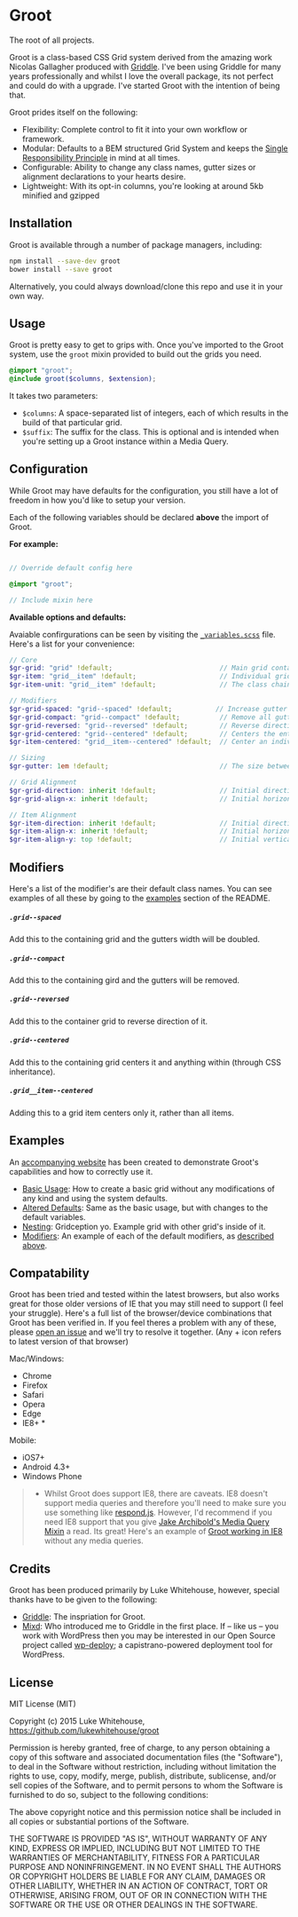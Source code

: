 # Groot
The root of all projects.

Groot is a class-based CSS Grid system derived from the amazing work Nicolas Gallagher produced with [Griddle](https://github.com/necolas/griddle). I've been using Griddle for many years professionally and whilst I love the overall package, its not perfect and could do with a upgrade. I've started Groot with the intention of being that.

Groot prides itself on the following:

- Flexibility: Complete control to fit it into your own workflow or framework.
- Modular: Defaults to a BEM structured Grid System and keeps the [Single Responsibility Principle](https://en.wikipedia.org/wiki/Single_responsibility_principle) in mind at all times.
- Configurable: Ability to change any class names, gutter sizes or alignment declarations to your hearts desire.
- Lightweight: With its opt-in columns, you're looking at around 5kb minified and gzipped

## Installation

Groot is available through a number of package managers, including:

```sh
npm install --save-dev groot
bower install --save groot
```

Alternatively, you could always download/clone this repo and use it in your own way.

## Usage

Groot is pretty easy to get to grips with. Once you've imported to the Groot system, use the `groot` mixin provided to build out the grids you need.

```scss
@import "groot";
@include groot($columns, $extension);
```

It takes two parameters:

- `$columns`: A space-separated list of integers, each of which results in the build of that particular grid.
- `$suffix`: The suffix for the class. This is optional and is intended when you're setting up a Groot instance within a Media Query.


## Configuration
While Groot may have defaults for the configuration, you still have a lot of freedom in how you'd like to setup your version.

Each of the following variables should be declared **above** the import of Groot.

**For example:**

```scss

// Override default config here

@import "groot";

// Include mixin here
```

**Available options and defaults:**

Avaiable confirgurations can be seen by visiting the [`_variables.scss`](https://github.com/lukewhitehouse/groot/blob/master/assets/app/scss/_variables.scss) file. Here's a list for your convenience:

```scss
// Core
$gr-grid: "grid" !default;                           // Main grid container which holds all elements
$gr-item: "grid__item" !default;                     // Individual grid item/cell/unit/whatever you want to call it.
$gr-item-unit: "grid__item" !default;                // The class chained onto the same element as above which controls the sizing.

// Modifiers
$gr-grid-spaced: "grid--spaced" !default;           // Increase gutter size
$gr-grid-compact: "grid--compact" !default;          // Remove all gutters
$gr-grid-reversed: "grid--reversed" !default;        // Reverse direction of the grid. i.e. direction: rtl;
$gr-grid-centered: "grid--centered" !default;        // Centers the entire Grid, which grid items will inherit.
$gr-item-centered: "grid__item--centered" !default;  // Center an individual item, rather than all items.

// Sizing
$gr-gutter: 1em !default;                            // The size between each grid item. Can use any CSS unit of measurement.

// Grid Alignment
$gr-grid-direction: inherit !default;                // Initial direction of the $gr-grid
$gr-grid-align-x: inherit !default;                  // Initial horizontal alignment of the $gr-grid.

// Item Alignment
$gr-item-direction: inherit !default;                // Initial direction of the $gr-item
$gr-item-align-x: inherit !default;                  // Initial horizontal alignment of the $gr-item
$gr-item-align-y: top !default;                      // Initial vertical alignment of the $gr-item
```

## Modifiers

Here's a list of the modifier's are their default class names. You can see examples of all these by going to the [examples](https://github.com/lukewhitehouse/groot#examples) section of the README.

##### `.grid--spaced`
Add this to the containing grid and the gutters width will be doubled.

##### `.grid--compact`
Add this to the containing gird and the gutters will be removed.

##### `.grid--reversed`
Add this to the container grid to reverse direction of it.

##### `.grid--centered`
Add this to the containing grid centers it and anything within (through CSS inheritance).

##### `.grid__item--centered`
Adding this to a grid item centers only it, rather than all items.


## Examples

An [accompanying website](http://github.com/lukewhitehouse/groot-website) has been created to demonstrate Groot's capabilities and how to correctly use it.

- [Basic Usage](): How to create a basic grid without any modifications of any kind and using the system defaults.
- [Altered Defaults](): Same as the basic usage, but with changes to the default variables.
- [Nesting](): Gridception yo. Example grid with other grid's inside of it.
- [Modifiers](): An example of each of the default modifiers, as [described above](https://github.com/lukewhitehouse/groot#modifiers).

## Compatability
Groot has been tried and tested within the latest browsers, but also works great for those older versions of IE that you may still need to support (I feel your struggle). Here's a full list of the browser/device combinations that Groot has been verified in. If you feel theres a problem with any of these, please [open an issue](https://github.com/lukewhitehouse/groot/issues) and we'll try to resolve it together. (Any + icon refers to latest version of that browser)

Mac/Windows:
- Chrome
- Firefox
- Safari
- Opera
- Edge
- IE8+ *

Mobile:
- iOS7+
- Android 4.3+
- Windows Phone

> * Whilst Groot does support IE8, there are caveats. IE8 doesn't support media queries and therefore you'll need to make sure you use something like [respond.js](https://github.com/scottjehl/Respond#respondjs). However, I'd recommend if you need IE8 support that you give [Jake Archibold's Media Query Mixin](http://jakearchibald.github.io/sass-ie/) a read. Its great! Here's an example of [Groot working in IE8](http://github.com/lukewhitehouse/groot-website/examples/ie8.html) without any media queries.

## Credits

Groot has been produced primarily by Luke Whitehouse, however, special thanks have to be given to the following:
- [Griddle](https://github.com/necolas/griddle): The inspriation for Groot.
- [Mixd](http://mixd.co.uk): Who introduced me to Griddle in the first place. If – like us – you work with WordPress then you may be interested in our Open Source project called [wp-deploy](https://github.com/Mixd/wp-deploy); a capistrano-powered deployment tool for WordPress.

## License

MIT License (MIT)

Copyright (c) 2015 Luke Whitehouse, https://github.com/lukewhitehouse/groot

Permission is hereby granted, free of charge, to any person obtaining a copy of this software and associated documentation files (the "Software"), to deal in the Software without restriction, including without limitation the rights to use, copy, modify, merge, publish, distribute, sublicense, and/or sell copies of the Software, and to permit persons to whom the Software is furnished to do so, subject to the following conditions:

The above copyright notice and this permission notice shall be included in all copies or substantial portions of the Software.

THE SOFTWARE IS PROVIDED "AS IS", WITHOUT WARRANTY OF ANY KIND, EXPRESS OR IMPLIED, INCLUDING BUT NOT LIMITED TO THE WARRANTIES OF MERCHANTABILITY, FITNESS FOR A PARTICULAR PURPOSE AND NONINFRINGEMENT. IN NO EVENT SHALL THE AUTHORS OR COPYRIGHT HOLDERS BE LIABLE FOR ANY CLAIM, DAMAGES OR OTHER LIABILITY, WHETHER IN AN ACTION OF CONTRACT, TORT OR OTHERWISE, ARISING FROM, OUT OF OR IN CONNECTION WITH THE SOFTWARE OR THE USE OR OTHER DEALINGS IN THE SOFTWARE.
